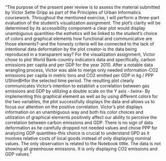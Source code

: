 “The purpose of the present peer review is to assess the material submitted by Victor Sette Gripp as part of the Principles of Urban Informatics coursework. Throughout the mentioned exercise, I will perform a three-part evaluation of the student’s visualization assignment. The plot’s clarity will be determined by its accessibility component-a clear plot would display unambiguous quantities-the esthetics will be linked to the student’s choice of colors and graphical elements how functional and communicative are those elements?-and the honesty criteria will be connected to the lack of intentional data deformation by the plot creator-is the data being reproduced in a transparent way? For the visualization assignment, Victor chose to plot World Bank-country indicators data and specifically, carbon emissions per capita and per GDP for the year 2010. After a notable data wrangling process, Victor was able to merge only needed information-CO2 emissions per capita in metric tons and CO2 emitted per GDP in kg / PPP UShimBHfor the selected time period. The resulting plot clearly communicates Victor’s intention to establish a correlation between gas emissions and GDP by utilizing a double scale on the Y axis -.twinx- By implementing this graphical element as well as by using different colors for the two variables, the plot successfully displays the data and allows us to focus our attention on the positive correlation. Victor’s plot displays information on an unambiguous way and both his color choices and utilization of graphical elements positively affect our ability to perceive the correlation between carbon emissions and GDP. There is no sign of data deformation as he carefully dropped not needed values and chose PPP for analyzing GDP quantities-this choice is crucial to understand GPD as it involves relative costs of local goods instead of only displaying nominal values. The only observation is related to the Notebook tittle. The data is not showing all greenhouse emissions. It is only displaying CO2 emissions and GDP values.”
